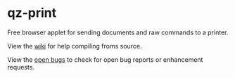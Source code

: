 qz-print
========

Free browser applet for sending documents and raw commands to a printer.

View the [wiki](wiki) for help compiling froms source.

View the [open bugs](issues) to check for open bug reports or enhancement requests.
